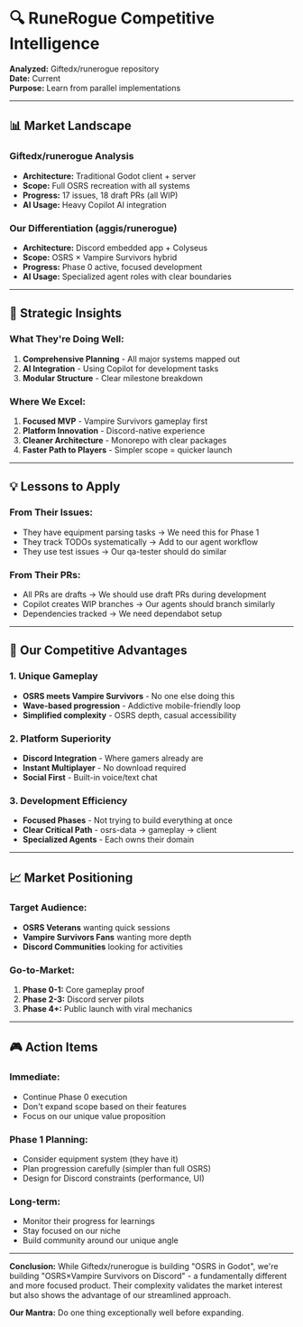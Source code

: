 # 🔍 RuneRogue Competitive Intelligence

**Analyzed:** Giftedx/runerogue repository  
**Date:** Current  
**Purpose:** Learn from parallel implementations  

---

## 📊 Market Landscape

### **Giftedx/runerogue Analysis**
- **Architecture:** Traditional Godot client + server
- **Scope:** Full OSRS recreation with all systems
- **Progress:** 17 issues, 18 draft PRs (all WIP)
- **AI Usage:** Heavy Copilot AI integration

### **Our Differentiation (aggis/runerogue)**
- **Architecture:** Discord embedded app + Colyseus
- **Scope:** OSRS × Vampire Survivors hybrid
- **Progress:** Phase 0 active, focused development
- **AI Usage:** Specialized agent roles with clear boundaries

---

## 🎯 Strategic Insights

### **What They're Doing Well:**
1. **Comprehensive Planning** - All major systems mapped out
2. **AI Integration** - Using Copilot for development tasks
3. **Modular Structure** - Clear milestone breakdown

### **Where We Excel:**
1. **Focused MVP** - Vampire Survivors gameplay first
2. **Platform Innovation** - Discord-native experience
3. **Cleaner Architecture** - Monorepo with clear packages
4. **Faster Path to Players** - Simpler scope = quicker launch

---

## 💡 Lessons to Apply

### **From Their Issues:**
- They have equipment parsing tasks → We need this for Phase 1
- They track TODOs systematically → Add to our agent workflow
- They use test issues → Our qa-tester should do similar

### **From Their PRs:**
- All PRs are drafts → We should use draft PRs during development
- Copilot creates WIP branches → Our agents should branch similarly
- Dependencies tracked → We need dependabot setup

---

## 🚀 Our Competitive Advantages

### **1. Unique Gameplay**
- **OSRS meets Vampire Survivors** - No one else doing this
- **Wave-based progression** - Addictive mobile-friendly loop
- **Simplified complexity** - OSRS depth, casual accessibility

### **2. Platform Superiority**
- **Discord Integration** - Where gamers already are
- **Instant Multiplayer** - No download required
- **Social First** - Built-in voice/text chat

### **3. Development Efficiency**
- **Focused Phases** - Not trying to build everything at once
- **Clear Critical Path** - osrs-data → gameplay → client
- **Specialized Agents** - Each owns their domain

---

## 📈 Market Positioning

### **Target Audience:**
- **OSRS Veterans** wanting quick sessions
- **Vampire Survivors Fans** wanting more depth
- **Discord Communities** looking for activities

### **Go-to-Market:**
1. **Phase 0-1:** Core gameplay proof
2. **Phase 2-3:** Discord server pilots
3. **Phase 4+:** Public launch with viral mechanics

---

## 🎮 Action Items

### **Immediate:**
- Continue Phase 0 execution
- Don't expand scope based on their features
- Focus on our unique value proposition

### **Phase 1 Planning:**
- Consider equipment system (they have it)
- Plan progression carefully (simpler than full OSRS)
- Design for Discord constraints (performance, UI)

### **Long-term:**
- Monitor their progress for learnings
- Stay focused on our niche
- Build community around our unique angle

---

**Conclusion:** While Giftedx/runerogue is building "OSRS in Godot", we're building "OSRS×Vampire Survivors on Discord" - a fundamentally different and more focused product. Their complexity validates the market interest but also shows the advantage of our streamlined approach.

**Our Mantra:** Do one thing exceptionally well before expanding. 